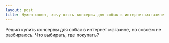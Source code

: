 ```yaml
---
layout: post 
title: Нужен совет, хочу взять консервы для собак в интернет магазине 
--- 
```

Решил купить консервы для собак в интернет магазине, но совсем не разбираюсь. Что выбирать, где покупать?